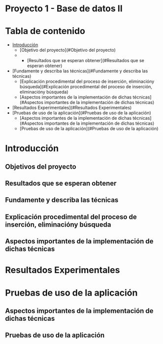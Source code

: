 # <div align="center">
  <h1>Proyecto 1 - Base de datos II </h1>
</div>

# Tabla de contenido

- [Introducción](#Introducción)
    - [Objetivo del proyecto](#Objetivo del proyecto)
    - - [Resultados que se esperan obtener](#Resultados que se esperan obtener)
- [Fundamente y describa las técnicas](#Fundamente y describa las técnicas)
    - [Explicación procedimental del proceso de inserción, eliminacióny búsqueda](#Explicación procedimental del proceso de inserción, eliminacióny búsqueda)
    - [Aspectos importantes de la implementación de dichas técnicas](#Aspectos importantes de la implementación de dichas técnicas)
- [Resultados Experimentales](#Resultados Experimentales)
- [Pruebas de uso de la aplicación](#Pruebas de uso de la aplicación)
    - [Aspectos importantes de la implementación de dichas técnicas](#Aspectos importantes de la implementación de dichas técnicas)
    - [Pruebas de uso de la aplicación](#Pruebas de uso de la aplicación)

# Introducción

## Objetivos del proyecto

## Resultados que se esperan obtener

## Fundamente y describa las técnicas

## Explicación procedimental del proceso de inserción, eliminacióny búsqueda

## Aspectos importantes de la implementación de dichas técnicas

# Resultados Experimentales

# Pruebas de uso de la aplicación

## Aspectos importantes de la implementación de dichas técnicas

## Pruebas de uso de la aplicación
